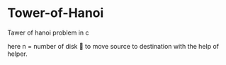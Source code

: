 # Tower-of-Hanoi
Tawer of hanoi problem in c

here n = number of disk 💽 to move source to destination with the help of helper. 

